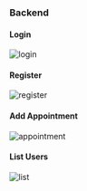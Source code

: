 ### Backend

#### Login
![login](https://github.com/user-attachments/assets/db584398-21d3-4bdd-8c1f-4c1a3a938a7a)

#### Register
![register](https://github.com/user-attachments/assets/7eb5b281-2b54-4f64-afce-df18a52eb52b)

#### Add Appointment
![appointment](https://github.com/user-attachments/assets/e7c61ebf-c540-4f8f-9494-932e2c754b39)

#### List Users
![list](https://github.com/user-attachments/assets/ce0096cf-64d6-41ca-aad8-bf349296a979)

